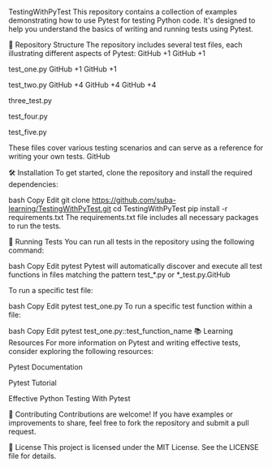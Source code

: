 TestingWithPyTest
This repository contains a collection of examples demonstrating how to use Pytest for testing Python code. It's designed to help you understand the basics of writing and running tests using Pytest.​

📁 Repository Structure
The repository includes several test files, each illustrating different aspects of Pytest:​
GitHub
+1
GitHub
+1

test_one.py​
GitHub
+1
GitHub
+1

test_two.py​
GitHub
+4
GitHub
+4
GitHub
+4

three_test.py​

test_four.py​

test_five.py​

These files cover various testing scenarios and can serve as a reference for writing your own tests.​
GitHub

🛠 Installation
To get started, clone the repository and install the required dependencies:​

bash
Copy
Edit
git clone https://github.com/suba-learning/TestingWithPyTest.git
cd TestingWithPyTest
pip install -r requirements.txt
The requirements.txt file includes all necessary packages to run the tests.​

🚀 Running Tests
You can run all tests in the repository using the following command:​

bash
Copy
Edit
pytest
Pytest will automatically discover and execute all test functions in files matching the pattern test_*.py or *_test.py.​
GitHub

To run a specific test file:​

bash
Copy
Edit
pytest test_one.py
To run a specific test function within a file:​

bash
Copy
Edit
pytest test_one.py::test_function_name
📚 Learning Resources
For more information on Pytest and writing effective tests, consider exploring the following resources:​

Pytest Documentation

Pytest Tutorial

Effective Python Testing With Pytest

🤝 Contributing
Contributions are welcome! If you have examples or improvements to share, feel free to fork the repository and submit a pull request.​

📄 License
This project is licensed under the MIT License. See the LICENSE file for details.​

